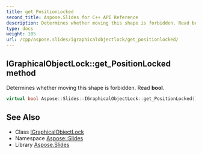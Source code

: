 ```yaml
---
title: get_PositionLocked
second_title: Aspose.Slides for C++ API Reference
description: Determines whether moving this shape is forbidden. Read bool.
type: docs
weight: 105
url: /cpp/aspose.slides/igraphicalobjectlock/get_positionlocked/
---
```

## IGraphicalObjectLock::get_PositionLocked method


Determines whether moving this shape is forbidden. Read **bool**.

```cpp
virtual bool Aspose::Slides::IGraphicalObjectLock::get_PositionLocked()=0
```

## See Also

* Class [IGraphicalObjectLock](../)
* Namespace [Aspose::Slides](../../)
* Library [Aspose.Slides](../../../)
